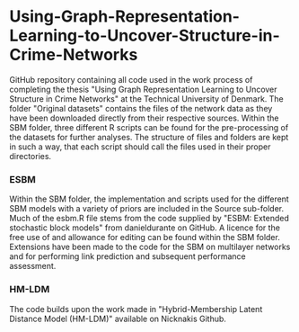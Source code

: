 # Using-Graph-Representation-Learning-to-Uncover-Structure-in-Crime-Networks
GitHub repository containing all code used in the work process of completing the thesis "Using Graph Representation Learning to Uncover Structure in Crime Networks" at the Technical University of Denmark. 
The folder "Original datasets" contains the files of the network data as they have been downloaded directly from their respective sources. Within the SBM folder, three different R scripts can be found for the pre-processing of the datasets for further analyses. 
The structure of files and folders are kept in such a way, that each script should call the files used in their proper directories. 

### ESBM
Within the SBM folder, the implementation and scripts used for the different SBM models with a variety of priors are included in the Source sub-folder. Much of the esbm.R file stems from the code supplied by "ESBM: Extended stochastic block models" from danieldurante on GitHub. A licence for the free use of and allowance for editing can be found within the SBM folder. Extensions have been made to the code for the SBM on multilayer networks and for performing link prediction and subsequent performance assessment. 

### HM-LDM
The code builds upon the work made in "Hybrid-Membership Latent Distance Model (HM-LDM)" available on Nicknakis Github. 
